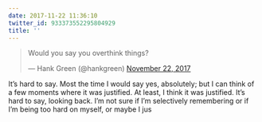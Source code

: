 ```yaml
---
date: 2017-11-22 11:36:10
twitter_id: 933373552295804929
title: ''
---
```


<blockquote class="twitter-tweet"><p lang="en" dir="ltr">Would you say you overthink things?</p>&mdash; Hank Green (@hankgreen) <a href="https://twitter.com/hankgreen/status/933372118867230721?ref_src=twsrc%5Etfw">November 22, 2017</a></blockquote>
<script async src="https://platform.twitter.com/widgets.js" charset="utf-8"></script>

It’s hard to say. Most the time I would say yes, absolutely; but I can think of a few moments where it was justified. At least, I think it was justified. It’s hard to say, looking back. I’m not sure if I’m selectively remembering or if I’m being too hard on myself, or maybe I jus
